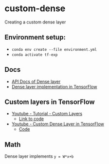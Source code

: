 # custom-dense
Creating a custom dense layer

## Environment setup:
- `conda env create --file environment.yml`
- `conda activate tf-exp`

## Docs
- [API Docs of Dense layer](https://www.tensorflow.org/api_docs/python/tf/keras/layers/Dense)
- [Dense layer implementation in TensorFlow](https://github.com/tensorflow/tensorflow/blob/5697e8d298073398ed472bba788c4b6a7bd980d1/tensorflow/python/keras/layers/core.py#L1089)

## Custom layers in TensorFlow
- [Youtube - Tutorial - Custom Layers](https://youtu.be/cKMJDkWSDnY?t=235)
    - [Link to code](https://github.com/aladdinpersson/Machine-Learning-Collection/blob/master/ML/TensorFlow/Basics/tutorial9-custom-layers.py)
- [Youtube - Custom Dense Layer in TensorFlow](https://youtu.be/0jhdNS59SdU?t=367)
     - [Code](https://github.com/nikhilroxtomar/Custom-Layer-in-TensorFlow-using-Keras-API/blob/main/custom.py)

## Math
Dense layer implements `y = W*x+b`